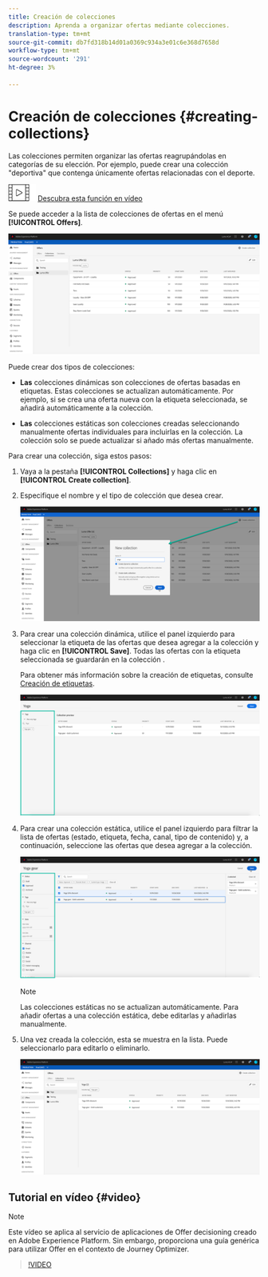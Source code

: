 ```yaml
---
title: Creación de colecciones
description: Aprenda a organizar ofertas mediante colecciones.
translation-type: tm+mt
source-git-commit: db7fd318b14d01a0369c934a3e01c6e368d7658d
workflow-type: tm+mt
source-wordcount: '291'
ht-degree: 3%

---
```


# Creación de colecciones {#creating-collections}

Las colecciones permiten organizar las ofertas reagrupándolas en categorías de su elección. Por ejemplo, puede crear una colección &quot;deportiva&quot; que contenga únicamente ofertas relacionadas con el deporte.

![](../../assets/do-not-localize/how-to-video.png) [Descubra esta función en vídeo](#video)

Se puede acceder a la lista de colecciones de ofertas en el menú **[!UICONTROL Offers]**.

![](../../assets/collections_list.png)

Puede crear dos tipos de colecciones:

* **Las** colecciones dinámicas son colecciones de ofertas basadas en etiquetas. Estas colecciones se actualizan automáticamente. Por ejemplo, si se crea una oferta nueva con la etiqueta seleccionada, se añadirá automáticamente a la colección.

* **Las** colecciones estáticas son colecciones creadas seleccionando manualmente ofertas individuales para incluirlas en la colección. La colección solo se puede actualizar si añado más ofertas manualmente.

Para crear una colección, siga estos pasos:

1. Vaya a la pestaña **[!UICONTROL Collections]** y haga clic en **[!UICONTROL Create collection]**.

1. Especifique el nombre y el tipo de colección que desea crear.

   ![](../../assets/collection_create.png)

1. Para crear una colección dinámica, utilice el panel izquierdo para seleccionar la etiqueta de las ofertas que desea agregar a la colección y haga clic en **[!UICONTROL Save]**. Todas las ofertas con la etiqueta seleccionada se guardarán en la colección .

   Para obtener más información sobre la creación de etiquetas, consulte [Creación de etiquetas](../offer-library/creating-tags.md).

   ![](../../assets/dynamic_collection.png)

1. Para crear una colección estática, utilice el panel izquierdo para filtrar la lista de ofertas (estado, etiqueta, fecha, canal, tipo de contenido) y, a continuación, seleccione las ofertas que desea agregar a la colección.

   ![](../../assets/static_collection.png)

   >[!NOTE]
   >
   >Las colecciones estáticas no se actualizan automáticamente. Para añadir ofertas a una colección estática, debe editarlas y añadirlas manualmente.

1. Una vez creada la colección, esta se muestra en la lista. Puede seleccionarlo para editarlo o eliminarlo.

   ![](../../assets/collection_created.png)

## Tutorial en vídeo {#video}

>[!NOTE]
>
>Este vídeo se aplica al servicio de aplicaciones de Offer decisioning creado en Adobe Experience Platform. Sin embargo, proporciona una guía genérica para utilizar Offer en el contexto de Journey Optimizer.

>[!VIDEO](https://video.tv.adobe.com/v/329376?quality=12)
